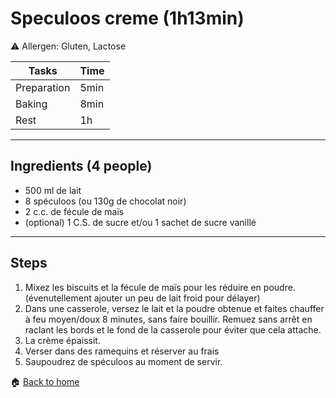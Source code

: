 # Speculoos creme (1h13min)

:warning: Allergen: Gluten, Lactose

Tasks | Time
------------ | ------------- 
Preparation  | 5min
Baking | 8min
Rest | 1h

---

## Ingredients (4 people)

- 500 ml de lait
- 8 spéculoos (ou 130g de chocolat noir)
- 2 c.c. de fécule de maïs
- (optional) 1 C.S. de sucre et/ou 1 sachet de sucre vanillé

---

## Steps

1. Mixez les biscuits et la fécule de maïs pour les réduire en poudre. (évenutellement ajouter un peu de lait froid pour délayer)
2. Dans une casserole, versez le lait et la poudre obtenue et faites chauffer à feu moyen/doux 8 minutes, sans faire bouillir. Remuez sans arrêt en raclant les bords et le fond de la casserole pour éviter que cela attache.
3. La crème épaissit.
4. Verser dans des ramequins et réserver au frais
5. Saupoudrez de spéculoos au moment de servir.

:house: [Back to home](../README.md)

